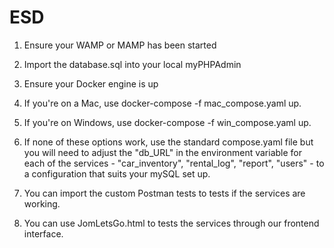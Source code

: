 # ESD
1. Ensure your WAMP or MAMP has been started

2. Import the database.sql into your local myPHPAdmin

3. Ensure your Docker engine is up

4. If you're on a Mac, use docker-compose -f mac_compose.yaml up. 

5. If you're on Windows, use docker-compose -f win_compose.yaml up. 

6. If none of these options work, use the standard compose.yaml file but you will need to adjust the  "db_URL" in the environment variable for each of the services - "car_inventory", "rental_log", "report", "users" - to a configuration that suits your mySQL set up.

7. You can import the custom Postman tests to tests if the services are working.

8. You can use JomLetsGo.html to tests the services through our frontend interface.